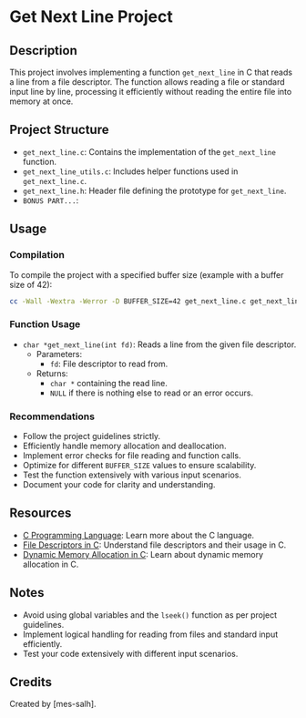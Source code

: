 # Get Next Line Project

## Description

This project involves implementing a function `get_next_line` in C that reads a line from a file descriptor. The function allows reading a file or standard input line by line, processing it efficiently without reading the entire file into memory at once.

## Project Structure

- `get_next_line.c`: Contains the implementation of the `get_next_line` function.
- `get_next_line_utils.c`: Includes helper functions used in `get_next_line.c`.
- `get_next_line.h`: Header file defining the prototype for `get_next_line`.
- `BONUS PART...`:

## Usage

### Compilation

To compile the project with a specified buffer size (example with a buffer size of 42):

```bash
cc -Wall -Wextra -Werror -D BUFFER_SIZE=42 get_next_line.c get_next_line_utils.c <additional_files>.c
```
### Function Usage

- `char *get_next_line(int fd)`: Reads a line from the given file descriptor.
  - Parameters:
    - `fd`: File descriptor to read from.
  - Returns:
    - `char *` containing the read line.
    - `NULL` if there is nothing else to read or an error occurs.

### Recommendations

- Follow the project guidelines strictly.
- Efficiently handle memory allocation and deallocation.
- Implement error checks for file reading and function calls.
- Optimize for different `BUFFER_SIZE` values to ensure scalability.
- Test the function extensively with various input scenarios.
- Document your code for clarity and understanding.

## Resources

- [C Programming Language](https://en.wikipedia.org/wiki/C_(programming_language)): Learn more about the C language.
- [File Descriptors in C](https://www.geeksforgeeks.org/file-descriptors-in-c/): Understand file descriptors and their usage in C.
- [Dynamic Memory Allocation in C](https://www.geeksforgeeks.org/dynamic-memory-allocation-in-c-using-malloc-calloc-free-and-realloc/): Learn about dynamic memory allocation in C.

## Notes

- Avoid using global variables and the `lseek()` function as per project guidelines.
- Implement logical handling for reading from files and standard input efficiently.
- Test your code extensively with different input scenarios.

## Credits

Created by [mes-salh].

